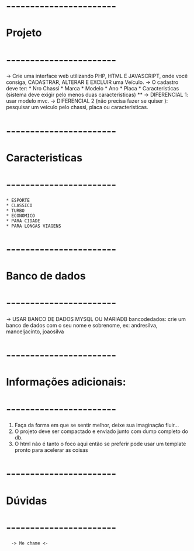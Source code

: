 # ----------------------- #
#       Projeto	          #
# ----------------------- #
-> Crie uma interface web utilizando PHP, HTML E JAVASCRIPT, onde você consiga, CADASTRAR, ALTERAR E EXCLUIR uma Veículo.
-> O cadastro deve ter:
	* Nro Chassi
	* Marca
	* Modelo
	* Ano
	* Placa
	* Caracteristicas (sistema deve exigir pelo menos duas caracteristicas)
	** 
-> DIFERENCIAL 1: usar modelo mvc.
-> DIFERENCIAL 2 (não precisa fazer se quiser ): pesquisar um veiculo pelo chassi, placa ou caracteristicas.


# ----------------------- #
#    Caracteristicas	  #
# ----------------------- #
    * ESPORTE
    * CLASSICO
	* TURBO
	* ECONOMICO
	* PARA CIDADE
	* PARA LONGAS VIAGENS	
	
# ----------------------- #
#     Banco de dados      #
# ----------------------- #
-> USAR BANCO DE DADOS MYSQL OU MARIADB
bancodedados: crie um banco de dados com o seu nome e sobrenome, ex: andresilva, manoeljacinto, joaosilva


# ----------------------- #
# Informações adicionais: #
# ----------------------- #

1) Faça da forma em que se sentir melhor, deixe sua imaginação fluir...
2) O projeto deve ser compactado e enviado junto com dump completo do db.
3) O html não é tanto o foco aqui então se preferir pode usar um template pronto para acelerar as coisas

# ----------------------- #
#         Dúvidas         #
# ----------------------- #
      -> Me chame <-
